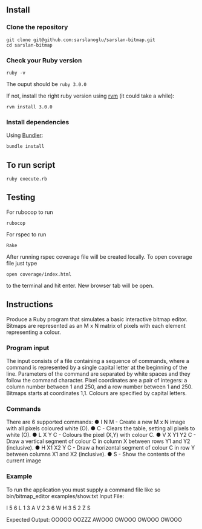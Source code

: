 ## Install

### Clone the repository

```shell
git clone git@github.com:sarslanoglu/sarslan-bitmap.git
cd sarslan-bitmap
```

### Check your Ruby version

```shell
ruby -v
```

The ouput should be `ruby 3.0.0`

If not, install the right ruby version using [rvm](https://github.com/rvm/rvm) (it could take a while):

```shell
rvm install 3.0.0
```

### Install dependencies

Using [Bundler](https://github.com/bundler/bundler):

```shell
bundle install
```

## To run script

```shell
ruby execute.rb
```

## Testing

For rubocop to run

```shell
rubocop
```

For rspec to run

```shell
Rake
```

After running rspec coverage file will be created locally. To open coverage file just type

```shell
open coverage/index.html
```

to the terminal and hit enter. New browser tab will be open.


## Instructions

Produce a Ruby program that simulates a basic interactive bitmap editor. Bitmaps are
represented as an M x N matrix of pixels with each element representing a colour.

### Program input
The input consists of a file containing a sequence of commands, where a command is
represented by a single capital letter at the beginning of the line. Parameters of the
command are separated by white spaces and they follow the command character.
Pixel coordinates are a pair of integers: a column number between 1 and 250, and a
row number between 1 and 250. Bitmaps starts at coordinates 1,1. Colours are
specified by capital letters.

### Commands
There are 6 supported commands:
● I N M - Create a new M x N image with all pixels coloured white (O).
● C - Clears the table, setting all pixels to white (O).
● L X Y C - Colours the pixel (X,Y) with colour C.
● V X Y1 Y2 C - Draw a vertical segment of colour C in column X between rows Y1
and Y2 (inclusive).
● H X1 X2 Y C - Draw a horizontal segment of colour C in row Y between columns
X1 and X2 (inclusive).
● S - Show the contents of the current image

### Example
To run the application you must supply a command file like so bin/bitmap_editor
examples/show.txt
Input File:

I 5 6
L 1 3 A
V 2 3 6 W
H 3 5 2 Z
S

Expected Output:
OOOOO
OOZZZ
AWOOO
OWOOO
OWOOO
OWOOO
